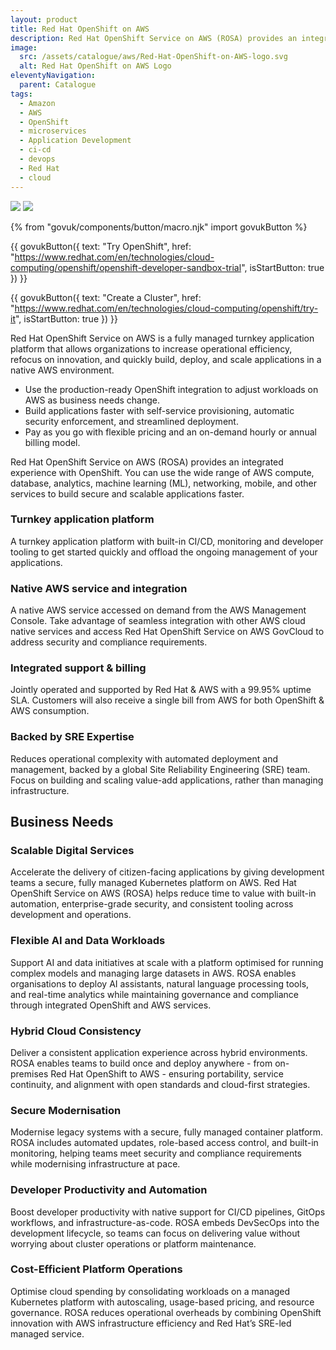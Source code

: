 ```yaml
---
layout: product
title: Red Hat OpenShift on AWS
description: Red Hat OpenShift Service on AWS (ROSA) provides an integrated experience with OpenShift. You can use the wide range of AWS compute, database, analytics, machine learning (ML), networking, mobile, and other services to build secure and scalable applications faster.
image:
  src: /assets/catalogue/aws/Red-Hat-OpenShift-on-AWS-logo.svg
  alt: Red Hat OpenShift on AWS Logo
eleventyNavigation:
  parent: Catalogue
tags:
  - Amazon
  - AWS
  - OpenShift
  - microservices
  - Application Development
  - ci-cd
  - devops
  - Red Hat
  - cloud
---
```


![](https://img.shields.io/badge/provider-aws-green)
![](https://img.shields.io/badge/owner-private_sector-orange)

{% from "govuk/components/button/macro.njk" import govukButton %}

{{ govukButton({
  text: "Try OpenShift",
  href: "https://www.redhat.com/en/technologies/cloud-computing/openshift/openshift-developer-sandbox-trial",
  isStartButton: true
}) }}
</br>

{{ govukButton({
  text: "Create a Cluster",
  href: "https://www.redhat.com/en/technologies/cloud-computing/openshift/try-it",
  isStartButton: true
}) }}

Red Hat OpenShift Service on AWS is a fully managed turnkey application platform that allows organizations to increase operational efficiency, refocus on innovation, and quickly build, deploy, and scale applications in a native AWS environment.

- Use the production-ready OpenShift integration to adjust workloads on AWS as business needs change.
- Build applications faster with self-service provisioning, automatic security enforcement, and streamlined deployment.
- Pay as you go with flexible pricing and an on-demand hourly or annual billing model.

Red Hat OpenShift Service on AWS (ROSA) provides an integrated experience with OpenShift. You can use the wide range of AWS compute, database, analytics, machine learning (ML), networking, mobile, and other services to build secure and scalable applications faster.

### Turnkey application platform

A turnkey application platform with built-in CI/CD, monitoring and developer tooling to get started quickly and offload the ongoing management of your applications.

### Native AWS service and integration

A native AWS service accessed on demand from the AWS Management Console. Take advantage of seamless integration with other AWS cloud native services and access Red Hat OpenShift Service on AWS GovCloud to address security and compliance requirements.

### Integrated support & billing

Jointly operated and supported by Red Hat & AWS with a 99.95% uptime SLA. Customers will also receive a single bill from AWS for both OpenShift & AWS consumption.

### Backed by SRE Expertise

Reduces operational complexity with automated deployment and management, backed by a global Site Reliability Engineering (SRE) team. Focus on building and scaling value-add applications, rather than managing infrastructure.

## Business Needs

### Scalable Digital Services

Accelerate the delivery of citizen-facing applications by giving development teams a secure, fully managed Kubernetes platform on AWS. Red Hat OpenShift Service on AWS (ROSA) helps reduce time to value with built-in automation, enterprise-grade security, and consistent tooling across development and operations.

### Flexible AI and Data Workloads

Support AI and data initiatives at scale with a platform optimised for running complex models and managing large datasets in AWS. ROSA enables organisations to deploy AI assistants, natural language processing tools, and real-time analytics while maintaining governance and compliance through integrated OpenShift and AWS services.

### Hybrid Cloud Consistency

Deliver a consistent application experience across hybrid environments. ROSA enables teams to build once and deploy anywhere - from on-premises Red Hat OpenShift to AWS - ensuring portability, service continuity, and alignment with open standards and cloud-first strategies.

### Secure Modernisation

Modernise legacy systems with a secure, fully managed container platform. ROSA includes automated updates, role-based access control, and built-in monitoring, helping teams meet security and compliance requirements while modernising infrastructure at pace.

### Developer Productivity and Automation

Boost developer productivity with native support for CI/CD pipelines, GitOps workflows, and infrastructure-as-code. ROSA embeds DevSecOps into the development lifecycle, so teams can focus on delivering value without worrying about cluster operations or platform maintenance.

### Cost-Efficient Platform Operations

Optimise cloud spending by consolidating workloads on a managed Kubernetes platform with autoscaling, usage-based pricing, and resource governance. ROSA reduces operational overheads by combining OpenShift innovation with AWS infrastructure efficiency and Red Hat’s SRE-led managed service.
